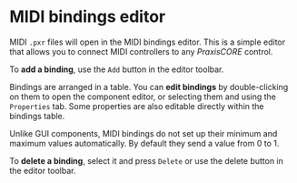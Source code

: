 # MIDI bindings editor

MIDI `.pxr` files will open in the MIDI bindings editor. This is a simple editor
that allows you to connect MIDI controllers to any _PraxisCORE_ control.

To **add a binding**, use the `Add` button in the editor toolbar.

Bindings are arranged in a table. You can **edit bindings** by double-clicking on
them to open the component editor, or selecting them and using the `Properties` tab.
Some properties are also editable directly within the bindings table.

Unlike GUI components, MIDI bindings do not set up their minimum and maximum values
automatically. By default they send a value from 0 to 1.

To **delete a binding**, select it and press `Delete` or use the delete button in
the editor toolbar.
